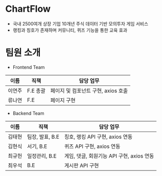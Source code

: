 # ChartFlow

* 국내 2500여개 상장 기업 10개년 주식 데이터 기반 모의투자 게임 서비스
* 랭킹과 칭호가 존재하며 커뮤니티, 퀴즈 기능을 통한 교육 효과

# 팀원 소개

- Frontend Team

| 이름   | 직책 | 담당 업무 |
| ------ | ---- | --------- |
| 이연주 |  F.E 총괄 | 페이지 및 컴포넌트 구현, axios 호출 |
| 류나연 |  F.E  | 페이지 구현 |

- Backend Team

| 이름   | 직책 | 담당 업무 |
| ------ | ---- | --------- |
| 김태현 | 팀장, 발표, B.E | 칭호, 랭킹 API 구현, axios 연동 |
| 김현식 | 서기, B.E | 퀴즈 API 구현, axios 연동 |
| 최규헌 | 일정관리, B.E | 게임, 댓글, 회원기능 API 구현, axios 연동 |
| 최우석 | B.E | 게시판 API 구현 |
